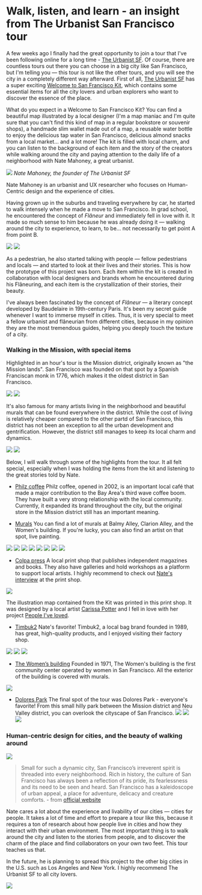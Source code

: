 
# Walk, listen, and learn - an insight from The Urbanist San Francisco tour

A few weeks ago I finally had the great opportunity to join a tour that I've been following online for a long time - [The Urbanist SF](http://www.theurbanistsf.com/). Of course, there are countless tours out there you can choose in a big city like San Francisco, but I'm telling you — this tour is not like the other tours, and you will see the city in a completely different way afterward. First of all, [The Urbanist SF](http://www.theurbanistsf.com/) has a super exciting [Welcome to San Francisco Kit](https://squareup.com/market/urbanist-sf/pedestrian-essentials-tote), which contains some essential items for all the city lovers and urban explorers who want to discover the essence of the place.

What do you expect in a Welcome to San Francisco Kit? You can find a beautiful map illustrated by a local designer (I'm a map maniac and I'm quite sure that you can't find this kind of map in a regular bookstore or souvenir shops), a handmade slim wallet made out of a map, a reusable water bottle to enjoy the delicious tap water in San Francisco, delicious almond snacks from a local market... and a lot more! The kit is filled with local charm, and you can listen to the background of each item and the story of the creators while walking around the city and paying attention to the daily life of a neighborhood with Nate Mahoney, a great urbanist.

![](theurbanistSF01.jpg)
*Nate Mahoney, the founder of The Urbanist SF*

Nate Mahoney is an urbanist and UX researcher who focuses on Human-Centric design and the experience of cities.

Having grown up in the suburbs and traveling everywhere by car, he started to walk intensely when he made a move to San Francisco. In grad school, he encountered the concept of *Flâneur* and immediately fell in love with it. It made so much sense to him because he was already doing it — walking around the city to experience, to learn, to be... not necessarily to get point A from point B.

![](theurbanistSF03.jpg)
![](theurbanistSF04.jpg)

As a pedestrian, he also started talking with people — fellow pedestrians and locals — and started to look at their lives and their stories. This is how the prototype of ​​this project was born. Each item within the kit is created in collaboration with local designers and brands whom he encountered during his Flâneuring, and each item is the crystallization of their stories, their beauty.

I've always been fascinated by the concept of *Flâneur* — a literary concept developed by Baudelaire in 19th-century Paris. It's been my secret guide whenever I want to immerse myself in cities. Thus, it is very special to meet a fellow urbanist and flâneurian from different cities, because in my opinion they are the most tremendous guides, helping you deeply touch the texture of a city.

### Walking in the Mission, with special items

Highlighted in an hour's tour is the Mission district, originally known as "the Mission lands". San Francisco was founded on that spot by a Spanish Franciscan monk in 1776, which makes it the oldest district in San Francisco.

![](theurbanistSF05.jpg)
![](theurbanistSF06.jpg)

It's also famous for many artists living in the neighborhood and beautiful murals that can be found everywhere in the district. While the cost of living is relatively cheaper compared to the other partd of San Francisco, this district has not been an exception to all the urban development and gentrification. However, the district still manages to keep its local charm and dynamics.

![](theurbanistSF07.jpg)
![](theurbanistSF13.jpg)

Below, I will walk through some of the highlights from the tour. It all felt special, especially when I was holding the items from the kit and listening to the great stories told by Nate.

- [Philz coffee](https://en.m.wikipedia.org/wiki/Philz_Coffee)
Philz coffee, opened in 2002, is an important local café that made a major contribution to the Bay Area's third wave coffee boom. They have built a very strong relationship with the local community. Currently, it expanded its brand throughout the city, but the original store in the Mission district still has an important meaning.

- [Murals](http://www.sftravel.com/article/guide-san-francisco%E2%80%99s-mission-district-murals)
You can find a lot of murals at Balmy Alley, Clarion Alley, and the Women's building. If you're lucky, you can also find an artist on that spot, live painting.

![](theurbanistSF08.jpg)
![](theurbanistSF09.jpg)
![](theurbanistSF10.jpg)
![](theurbanistSF11.jpg)
![](theurbanistSF12.jpg)
![](theurbanistSF21.jpg)
![](theurbanistSF22.jpg)
![](theurbanistSF23.jpg)

- [Colpa press](https://www.colpapress.com/pages/about)
A local print shop that publishes independent magazines and books. They also have galleries and hold workshops as a platform to support local artists.
I highly recommend to check out [Nate's interview](https://youtu.be/wR3PSISQy5o) at the print shop.

![](theurbanistSF14.jpg)

The illustration map contained from the Kit was printed in this print shop. It was designed by a local artist [Carissa Potter](https://www.carissapotter.com/) and I fell in love with her project [People I've loved](https://www.peopleiveloved.com/).

- [Timbuk2](https://en.m.wikipedia.org/wiki/Timbuk2)
Nate's favorite! Timbuk2, a local bag brand founded in 1989, has great, high-quality products, and I enjoyed visiting their factory shop.

![](theurbanistSF15.jpg)
![](theurbanistSF16.jpg)
![](theurbanistSF17.jpg)

- [The Women’s building](https://womensbuilding.org/the-mural/)
Founded in 1971, The Women's building is the first community center operated by women in San Francisco. All the exterior of the building is covered with murals.

![](theurbanistSF28.jpg)

- [Dolores Park](https://en.m.wikipedia.org/wiki/Mission_Dolores_Park)
The final spot of the tour was Dolores Park - everyone's favorite! From this small hilly park between the Mission district and Neu Valley district, you can overlook the cityscape of San Francisco.
![](theurbanistSF30.jpg)
![](theurbanistSF31.jpg)
![](theurbanistSF32.jpg)

### Human-centric design for cities, and the beauty of walking around

![](theurbanistSF19.jpg)

> Small for such a dynamic city, San Francisco’s irreverent spirit is threaded into every neighborhood. Rich in history, the culture of San Francisco has always been a reflection of its pride, its fearlessness and its need to be seen and heard. San Francisco has a kaleidoscope of urban appeal, a place for adventure, delicacy and creature comforts. - from [official website](http://www.theurbanistsf.com/)

Nate cares a lot about the experience and livability of our cities — cities for people. It takes a lot of time and effort to prepare a tour like this, because it requires a ton of research about how people live in cities and how they interact with their urban environment. The most important thing is to walk around the city and listen to the stories from people, and to discover the charm of the place and find collaborators on your own two feet. This tour teaches us that.  

In the future, he is planning to spread this project to the other big cities in the U.S. such as Los Angeles and New York. I highly recommend The Urbanist SF to all city lovers.

![](theurbanistSF02.jpg)
